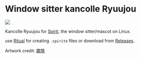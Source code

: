 # Window sitter kancolle Ryuujou

![](https://i.imgur.com/NaeQMQx.gif)

Kancolle Ryuujou for [Spirit](https://github.com/antony-jr/spirit), the window sitter/mascot on Linux.

use [Ritual](https://github.com/antony-jr/ritual) for creating `.spirite` files or download from [Releases]().

Artwork credit: [霧隱](https://twitter.com/kirigakure_ll)

